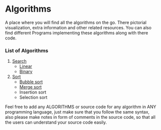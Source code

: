 # Algorithms
A place where you will find all the algorithms on the go. There pictorial visualization,
extra information and other related resources. You can also find different Programs
implementing these algorithms along with there code.
### List of Algorithms
1. [Search](../../tree/master/search)
	* [Linear](../../tree/master/search/linear)
	* [Binary](../../tree/master/search/binary)
2. [Sort](../../tree/master/sort)
	* [Bubble sort](../../tree/master/sort/bubble)
	* [Merge sort](../../tree/master/sort/merge)
	* Insertion sort
	* Selection sort

Feel free to add any ALGORITHMS or source code for any algorithm in ANY programming language, just make sure that you follow the same syntax, also please make notes in form of comments in the source code, so that all the users can understand your source code easily.
